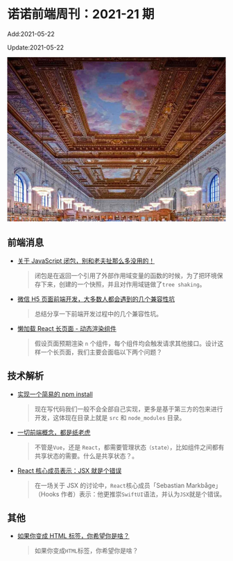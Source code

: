 <!--
 * @Description: weekly-21
 * @Author: zoeblow
 * @Email: wangfuyuan@nnuo.com
 * @Date: 2021-4-2 17:20:24
 * @LastEditors: wangfuyuan
 * @LastEditTime: 2021-05-23 17:14:04
 * @FilePath: \nuofe-weekly\2021\weekly-21.md
 -->

# 诺诺前端周刊：2021-21 期

Add:2021-05-22

Update:2021-05-22

![202121](../images/2021/202121.jpg)

## 前端消息

- [关于 JavaScript 闭包，别和老夫扯那么多没用的！](https://mp.weixin.qq.com/s/tGEebLD4UncxEyn3YkK8Xw)

  > 闭包是在返回一个引用了外部作用域变量的函数的时候，为了把环境保存下来，创建的一个快照，并且对作用域链做了`tree shaking`。

- [微信 H5 页面前端开发，大多数人都会遇到的几个兼容性坑](https://mp.weixin.qq.com/s/f1cETLcF0pvZQOPBLIrynw)

  > 总结分享一下前端开发过程中的几个兼容性坑。

- [懒加载 React 长页面 - 动态渲染组件](https://mp.weixin.qq.com/s/a-Qc-Ijqqrhp9c2Z0jALZg)

  > 假设页面预期渲染 `n` 个组件，每个组件均会触发请求其他接口。设计这样一个长页面，我们主要会面临以下两个问题？

## 技术解析

- [实现一个简易的 npm install](https://mp.weixin.qq.com/s/KCwLxVxYayPkHpMcV9qQCA)

  > 现在写代码我们一般不会全部自己实现，更多是基于第三方的包来进行开发，这体现在目录上就是 `src` 和 `node_modules` 目录。

- [一切前端概念，都是纸老虎](https://mp.weixin.qq.com/s/oF-MJ39zh0-R65Q4vPX8Dw)

  > 不管是`Vue`，还是 `React`，都需要管理状态`（state）`，比如组件之间都有共享状态的需要。什么是共享状态？。

- [React 核心成员表示：JSX 就是个错误](https://mp.weixin.qq.com/s/d73RPACWTGceWUXJuQe0RA)

  > 在一场关于 JSX 的讨论中，`React`核心成员「Sebastian Markbåge」（Hooks 作者）表示：他更推崇`SwiftUI`语法，并认为`JSX`就是个错误。

## 其他

- [如果你变成 HTML 标签，你希望你是啥？](https://mp.weixin.qq.com/s/185Pfr0J7LXxONfAX2VrWQ)

  > 如果你变成`HTML`标签，你希望你是啥？
